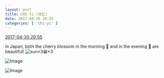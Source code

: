 ```yaml
---
layout: post
title: CHI Yi (池忆)
date: 2017-04-30 20:55
categories: [ 'chi-yi' ]
---
```


<div class="weibo-info">
  <a href="http://weibo.com/6117581836/F0YOhjjyv">2017-04-30 20:55</a>
</div>

In Japan, both the cherry blossom in the morning :cherry_blossom: and in the evening :cherry_blossom: are beautiful! ![sun](http://img.t.sinajs.cn/t4/appstyle/expression/ext/normal/e5/sun.gif)×3:grin:×3

<!-- more -->

![Image](http://wx2.sinaimg.cn/mw690/006G0KuMly1ff501p4zrvj30zk0qo49x.jpg)

![Image](http://wx2.sinaimg.cn/mw690/006G0KuMly1ff501q4cn8j30qo0zkjx6.jpg)
